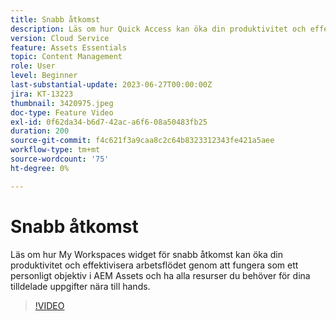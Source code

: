 ```yaml
---
title: Snabb åtkomst
description: Läs om hur Quick Access kan öka din produktivitet och effektivisera arbetsflödet genom att fungera som ett personligt objektiv i AEM Assets och ha alla resurser du behöver för dina arbetsuppgifter nära till hands.
version: Cloud Service
feature: Assets Essentials
topic: Content Management
role: User
level: Beginner
last-substantial-update: 2023-06-27T00:00:00Z
jira: KT-13223
thumbnail: 3420975.jpeg
doc-type: Feature Video
exl-id: 0f62da34-b6d7-42ac-a6f6-08a50483fb25
duration: 200
source-git-commit: f4c621f3a9caa8c2c64b8323312343fe421a5aee
workflow-type: tm+mt
source-wordcount: '75'
ht-degree: 0%

---
```


# Snabb åtkomst

Läs om hur My Workspaces widget för snabb åtkomst kan öka din produktivitet och effektivisera arbetsflödet genom att fungera som ett personligt objektiv i AEM Assets och ha alla resurser du behöver för dina tilldelade uppgifter nära till hands.

>[!VIDEO](https://video.tv.adobe.com/v/3420975/?learn=on)
